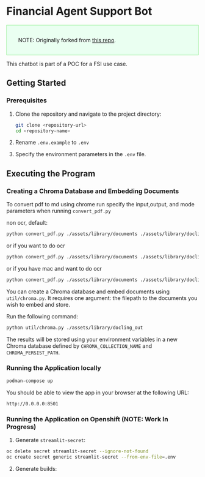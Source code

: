 # Financial Agent Support Bot
<div style="background-color:#EAFFF1; border: 1px solid lightgreen; padding: 30px">
NOTE: Originally forked from <a href="https://github.com/pdavis327/llm_agent_finance" target="_blank">this repo</a>.
</div>

This chatbot is part of a POC for a FSI use case.

## Getting Started

### Prerequisites

1. Clone the repository and navigate to the project directory:

   ```zsh
   git clone <repository-url>
   cd <repository-name>
   ```

2. Rename `.env.example` to  `.env`

3. Specify the environment parameters in the `.env` file.

## Executing the Program

### Creating a Chroma Database and Embedding Documents

To convert pdf to md using chrome run specify the input,output, and mode parameters when running `convert_pdf.py`

non ocr, default:
 ```zsh
python convert_pdf.py ./assets/library/documents ./assets/library/docling_out
 ```

 or if you want to do ocr
 ```zsh
python convert_pdf.py ./assets/library/documents ./assets/library/docling_out --mode ocr
 ```

 or if you have mac and want to do ocr
 ```zsh
python convert_pdf.py ./assets/library/documents ./assets/library/docling_out --mode mac_ocr
 ```

You can create a Chroma database and embed documents using `util/chroma.py`. It requires one argument: the filepath to the documents you wish to embed and store.

Run the following command:

```zsh
python util/chroma.py ./assets/library/docling_out
```

The results will be stored using your environment variables in a new Chroma database defined by `CHROMA_COLLECTION_NAME` and `CHROMA_PERSIST_PATH`.

### Running the Application locally

```zsh
podman-compose up
```

You should be able to view the app in your browser at the following URL:

```
http://0.0.0.0:8501
```

### Running the Application on Openshift (NOTE: Work In Progress)
1. Generate `streamlit-secret`:
```zsh
oc delete secret streamlit-secret --ignore-not-found
oc create secret generic streamlit-secret --from-env-file=.env
```

2. Generate builds:
```zsh

```
